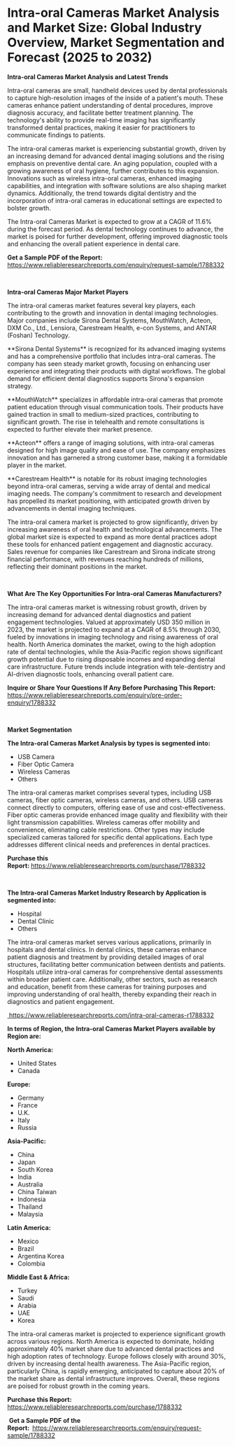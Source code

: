 <p><h1>Intra-oral Cameras Market Analysis and Market Size: Global Industry Overview, Market Segmentation and Forecast (2025 to 2032)</h1></p><p><strong>Intra-oral Cameras Market Analysis and Latest Trends</strong></p>
<p><p>Intra-oral cameras are small, handheld devices used by dental professionals to capture high-resolution images of the inside of a patient's mouth. These cameras enhance patient understanding of dental procedures, improve diagnosis accuracy, and facilitate better treatment planning. The technology's ability to provide real-time imaging has significantly transformed dental practices, making it easier for practitioners to communicate findings to patients.</p><p>The intra-oral cameras market is experiencing substantial growth, driven by an increasing demand for advanced dental imaging solutions and the rising emphasis on preventive dental care. An aging population, coupled with a growing awareness of oral hygiene, further contributes to this expansion. Innovations such as wireless intra-oral cameras, enhanced imaging capabilities, and integration with software solutions are also shaping market dynamics. Additionally, the trend towards digital dentistry and the incorporation of intra-oral cameras in educational settings are expected to bolster growth.</p><p>The Intra-oral Cameras Market is expected to grow at a CAGR of 11.6% during the forecast period. As dental technology continues to advance, the market is poised for further development, offering improved diagnostic tools and enhancing the overall patient experience in dental care.</p></p>
<p><strong>Get a Sample PDF of the Report:&nbsp;</strong> <a href="https://www.reliableresearchreports.com/enquiry/request-sample/1788332?utm_campaign=3133&utm_medium=2&utm_source=Github&utm_content=ia&utm_term=14042025&utm_id=intra-oral-cameras">https://www.reliableresearchreports.com/enquiry/request-sample/1788332</a></p>
<p>&nbsp;</p>
<p><strong>Intra-oral Cameras Major Market Players</strong></p>
<p><p>The intra-oral cameras market features several key players, each contributing to the growth and innovation in dental imaging technologies. Major companies include Sirona Dental Systems, MouthWatch, Acteon, DXM Co., Ltd., Lensiora, Carestream Health, e-con Systems, and ANTAR (Foshan) Technology.</p><p>**Sirona Dental Systems** is recognized for its advanced imaging systems and has a comprehensive portfolio that includes intra-oral cameras. The company has seen steady market growth, focusing on enhancing user experience and integrating their products with digital workflows. The global demand for efficient dental diagnostics supports Sirona's expansion strategy.</p><p>**MouthWatch** specializes in affordable intra-oral cameras that promote patient education through visual communication tools. Their products have gained traction in small to medium-sized practices, contributing to significant growth. The rise in telehealth and remote consultations is expected to further elevate their market presence.</p><p>**Acteon** offers a range of imaging solutions, with intra-oral cameras designed for high image quality and ease of use. The company emphasizes innovation and has garnered a strong customer base, making it a formidable player in the market.</p><p>**Carestream Health** is notable for its robust imaging technologies beyond intra-oral cameras, serving a wide array of dental and medical imaging needs. The company's commitment to research and development has propelled its market positioning, with anticipated growth driven by advancements in dental imaging techniques.</p><p>The intra-oral camera market is projected to grow significantly, driven by increasing awareness of oral health and technological advancements. The global market size is expected to expand as more dental practices adopt these tools for enhanced patient engagement and diagnostic accuracy. Sales revenue for companies like Carestream and Sirona indicate strong financial performance, with revenues reaching hundreds of millions, reflecting their dominant positions in the market.</p></p>
<p>&nbsp;</p>
<p><strong>What Are The Key Opportunities For Intra-oral Cameras Manufacturers?</strong></p>
<p><p>The intra-oral cameras market is witnessing robust growth, driven by increasing demand for advanced dental diagnostics and patient engagement technologies. Valued at approximately USD 350 million in 2023, the market is projected to expand at a CAGR of 8.5% through 2030, fueled by innovations in imaging technology and rising awareness of oral health. North America dominates the market, owing to the high adoption rate of dental technologies, while the Asia-Pacific region shows significant growth potential due to rising disposable incomes and expanding dental care infrastructure. Future trends include integration with tele-dentistry and AI-driven diagnostic tools, enhancing overall patient care.</p></p>
<p><strong>Inquire or Share Your Questions If Any Before Purchasing This Report:</strong> <a href="https://www.reliableresearchreports.com/enquiry/pre-order-enquiry/1788332?utm_campaign=3133&utm_medium=2&utm_source=Github&utm_content=ia&utm_term=14042025&utm_id=intra-oral-cameras">https://www.reliableresearchreports.com/enquiry/pre-order-enquiry/1788332</a></p>
<p>&nbsp;</p>
<p><strong>Market Segmentation</strong></p>
<p><strong>The Intra-oral Cameras Market Analysis by types is segmented into:</strong></p>
<p><ul><li>USB Camera</li><li>Fiber Optic Camera</li><li>Wireless Cameras</li><li>Others</li></ul></p>
<p><p>The intra-oral cameras market comprises several types, including USB cameras, fiber optic cameras, wireless cameras, and others. USB cameras connect directly to computers, offering ease of use and cost-effectiveness. Fiber optic cameras provide enhanced image quality and flexibility with their light transmission capabilities. Wireless cameras offer mobility and convenience, eliminating cable restrictions. Other types may include specialized cameras tailored for specific dental applications. Each type addresses different clinical needs and preferences in dental practices.</p></p>
<p><strong>Purchase this Report:&nbsp;</strong><a href="https://www.reliableresearchreports.com/purchase/1788332?utm_campaign=3133&utm_medium=2&utm_source=Github&utm_content=ia&utm_term=14042025&utm_id=intra-oral-cameras">https://www.reliableresearchreports.com/purchase/1788332</a></p>
<p>&nbsp;</p>
<p><strong>The Intra-oral Cameras Market Industry Research by Application is segmented into:</strong></p>
<p><ul><li>Hospital</li><li>Dental Clinic</li><li>Others</li></ul></p>
<p><p>The intra-oral cameras market serves various applications, primarily in hospitals and dental clinics. In dental clinics, these cameras enhance patient diagnosis and treatment by providing detailed images of oral structures, facilitating better communication between dentists and patients. Hospitals utilize intra-oral cameras for comprehensive dental assessments within broader patient care. Additionally, other sectors, such as research and education, benefit from these cameras for training purposes and improving understanding of oral health, thereby expanding their reach in diagnostics and patient engagement.</p></p>
<p><a href="https://www.reliableresearchreports.com/intra-oral-cameras-r1788332?utm_campaign=3133&utm_medium=2&utm_source=Github&utm_content=ia&utm_term=14042025&utm_id=intra-oral-cameras">&nbsp;https://www.reliableresearchreports.com/intra-oral-cameras-r1788332</a></p>
<p><strong>In terms of Region, the Intra-oral Cameras Market Players available by Region are:</strong></p>
<p>
    <p> <strong> North America: </strong>
        <ul>
            <li>United States</li>
            <li>Canada</li>
        </ul>
        </p> 
    <p> <strong> Europe: </strong>
        <ul>
            <li>Germany</li>
            <li>France</li>
            <li>U.K.</li>
            <li>Italy</li>
            <li>Russia</li>
        </ul>
        </p> 
    <p> <strong> Asia-Pacific: </strong>
        <ul>
            <li>China</li>
            <li>Japan</li>
            <li>South Korea</li>
            <li>India</li>
            <li>Australia</li>
            <li>China Taiwan</li>
            <li>Indonesia</li>
            <li>Thailand</li>
            <li>Malaysia</li>
        </ul>
        </p> 
    <p> <strong> Latin America: </strong>
        <ul>
            <li>Mexico</li>
            <li>Brazil</li>
            <li>Argentina Korea</li>
            <li>Colombia</li>
        </ul>
        </p> 
    <p> <strong> Middle East & Africa: </strong>
        <ul>
            <li>Turkey</li>
            <li>Saudi</li>
            <li>Arabia</li>
            <li>UAE</li>
            <li>Korea</li>
        </ul>
    </p>
    </p>
<p><p>The intra-oral cameras market is projected to experience significant growth across various regions. North America is expected to dominate, holding approximately 40% market share due to advanced dental practices and high adoption rates of technology. Europe follows closely with around 30%, driven by increasing dental health awareness. The Asia-Pacific region, particularly China, is rapidly emerging, anticipated to capture about 20% of the market share as dental infrastructure improves. Overall, these regions are poised for robust growth in the coming years.</p></p>
<p><strong>Purchase this Report: </strong><a href="https://www.reliableresearchreports.com/purchase/1788332?utm_campaign=3133&utm_medium=2&utm_source=Github&utm_content=ia&utm_term=14042025&utm_id=intra-oral-cameras">https://www.reliableresearchreports.com/purchase/1788332</a></p>
<p>&nbsp;<strong>Get a Sample PDF of the Report:&nbsp;&nbsp;</strong><a href="https://www.reliableresearchreports.com/enquiry/request-sample/1788332?utm_campaign=3133&utm_medium=2&utm_source=Github&utm_content=ia&utm_term=14042025&utm_id=intra-oral-cameras">https://www.reliableresearchreports.com/enquiry/request-sample/1788332</a></p>
<p><strong></strong></p>
<p><p></p><p></p><p></p></p>